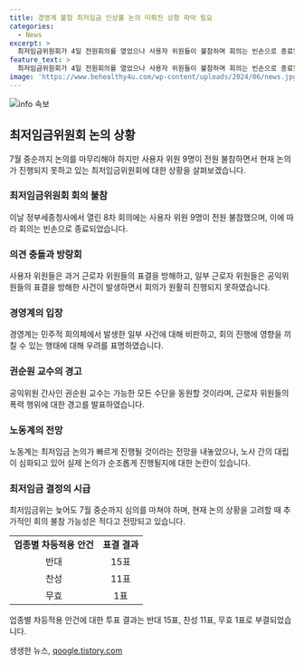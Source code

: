 ```yaml
---
title: 경영계 불참 최저임금 인상률 논의 미뤄진 상황 파악 필요
categories:
  - News
excerpt: >
  최저임금위원회가 4일 전원회의를 열었으나 사용자 위원들이 불참하며 회의는 빈손으로 종료됐다. 최저임금위는 법정 심의 기한을 넘겼고, 이달 중순까지는 내년도 최저임금을 결정해야 하지만 구체적인 논의를 시작하지 못한 상황이다. 사용자 위원들의 불참은 지난 회의에서의 논란과 관련이 있으며, 이에 대한 비판과 우려가 이야기되고 있다. 이에 노동계와 공익위원은 사용자 위원들의 복귀를 요청하고, 노사가 치열하게 대립하는 최저임금 결정이 지연될 수 있다는 우려가 제기되고 있다.
feature_text: >
  최저임금위원회가 4일 전원회의를 열었으나 사용자 위원들이 불참하며 회의는 빈손으로 종료됐다. 최저임금위는 법정 심의 기한을 넘겼고, 이달 중순까지는 내년도 최저임금을 결정해야 하지만 구체적인 논의를 시작하지 못한 상황이다. 사용자 위원들의 불참은 지난 회의에서의 논란과 관련이 있으며, 이에 대한 비판과 우려가 이야기되고 있다. 이에 노동계와 공익위원은 사용자 위원들의 복귀를 요청하고, 노사가 치열하게 대립하는 최저임금 결정이 지연될 수 있다는 우려가 제기되고 있다.
image: 'https://www.behealthy4u.com/wp-content/uploads/2024/06/news.jpg'
---
```


<p><img src="https://www.behealthy4u.com/wp-content/uploads/2024/06/news.jpg" alt="info 속보" /></p>

<h2 data-ke-size="size26">최저임금위원회 논의 상황</h2>

<p data-ke-size="size16">7월 중순까지 논의를 마무리해야 하지만 사용자 위원 9명이 전원 불참하면서 현재 논의가 진행되지 못하고 있는 최저임금위원회에 대한 상황을 살펴보겠습니다.</p>

<h3>최저임금위원회 회의 불참</h3>

<p data-ke-size="size16">이날 정부세종청사에서 열린 8차 회의에는 사용자 위원 9명이 전원 불참했으며, 이에 따라 회의는 빈손으로 종료되었습니다.</p>

<h3>의견 충돌과 방랑회</h3>

<p data-ke-size="size16">사용자 위원들은 과거 근로자 위원들의 표결을 방해하고, 일부 근로자 위원들은 공익위원들의 표결을 방해한 사건이 발생하면서 회의가 원활히 진행되지 못하였습니다.</p>

<h3>경영계의 입장</h3>

<p data-ke-size="size16">경영계는 민주적 회의체에서 발생한 일부 사건에 대해 비판하고, 회의 진행에 영향을 끼칠 수 있는 행태에 대해 우려를 표명하였습니다.</p>

<h3>권순원 교수의 경고</h3>

<p data-ke-size="size16">공익위원 간사인 권순원 교수는 가능한 모든 수단을 동원할 것이라며, 근로자 위원들의 폭력 행위에 대한 경고를 발표하였습니다.</p>

<h3>노동계의 전망</h3>

<p data-ke-size="size16">노동계는 최저임금 논의가 빠르게 진행될 것이라는 전망을 내놓았으나, 노사 간의 대립이 심화되고 있어 실제 논의가 순조롭게 진행될지에 대한 논란이 있습니다.</p>

<h3>최저임금 결정의 시급</h3>

<p data-ke-size="size16">최저임금위는 늦어도 7월 중순까지 심의를 마쳐야 하며, 현재 논의 상황을 고려할 때 추가적인 회의 불참 가능성은 적다고 전망되고 있습니다.</p>

<table>
    <tr>
        <td style="text-align: center; height: 17px;"><b>업종별 차등적용 안건</b></td>
        <td style="text-align: center; height: 17px;"><b>표결 결과</b></td>
    </tr>
    <tr>
        <td style="text-align: center; height: 17px;">반대</td>
        <td style="text-align: center; height: 17px;">15표</td>
    </tr>
    <tr>
        <td style="text-align: center; height: 17px;">찬성</td>
        <td style="text-align: center; height: 17px;">11표</td>
    </tr>
    <tr>
        <td style="text-align: center; height: 17px;">무효</td>
        <td style="text-align: center; height: 17px;">1표</td>
    </tr>
</table>

<p data-ke-size="size16">업종별 차등적용 안건에 대한 투표 결과는 반대 15표, 찬성 11표, 무효 1표로 부결되었습니다.</p>
생생한 뉴스, <a href="https://qoogle.tistory.com" rel="dofollow">qoogle.tistory.com</a>


